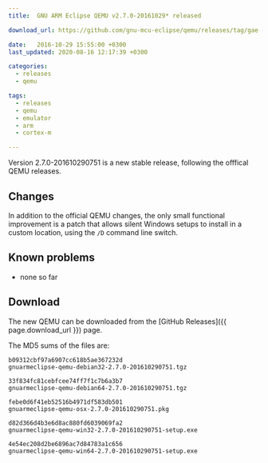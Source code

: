```yaml
---
title:  GNU ARM Eclipse QEMU v2.7.0-20161029* released

download_url: https://github.com/gnu-mcu-eclipse/qemu/releases/tag/gae-2.7.0-20161029

date:   2016-10-29 15:55:00 +0300
last_updated: 2020-08-16 12:17:39 +0300

categories:
  - releases
  - qemu

tags:
  - releases
  - qemu
  - emulator
  - arm
  - cortex-m

---
```


Version 2.7.0-201610290751 is a new stable release, following the offfical QEMU releases.

## Changes

In addition to the official QEMU changes, the only small functional improvement is a patch that allows silent Windows setups to install in a custom location, using the `/D` command line switch.

## Known problems

* none so far

## Download

The new QEMU can be downloaded from the [GitHub Releases]({{ page.download_url }}) page.

The MD5 sums of the files are:

```console
b09312cbf97a6907cc618b5ae367232d  
gnuarmeclipse-qemu-debian32-2.7.0-201610290751.tgz

33f834fc81cebfcee74ff7f1c7b6a3b7  
gnuarmeclipse-qemu-debian64-2.7.0-201610290751.tgz

febe0d6f41eb52516b4971df583db501 
gnuarmeclipse-qemu-osx-2.7.0-201610290751.pkg

d82d366d4b3e6d8ac880fd6039069fa2  
gnuarmeclipse-qemu-win32-2.7.0-201610290751-setup.exe

4e54ec208d2be6896ac7d84783a1c656  
gnuarmeclipse-qemu-win64-2.7.0-201610290751-setup.exe
```
